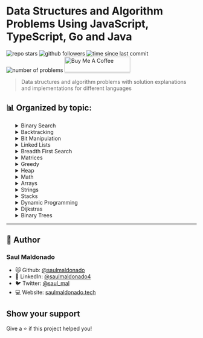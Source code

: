 # Data Structures and Algorithm Problems Using JavaScript, TypeScript, Go and Java

![repo stars](https://img.shields.io/github/stars/saulmaldonado/ds-and-algorithms?style=social)
![github followers](https://img.shields.io/github/followers/saulmaldonado?style=social)
![time since last commit](https://img.shields.io/github/last-commit/saulmaldonado/ds-and-algorithms)
![number of problems](https://img.shields.io/badge/no.%20of%20problems-78-blue)
<a href="https://www.buymeacoffee.com/saulmaldonado" target="_blank"><img src="https://www.buymeacoffee.com/assets/img/custom_images/orange_img.png" alt="Buy Me A Coffee" style="height: 41px !important;width: 174px !important;box-shadow: 0px 3px 2px 0px rgba(190, 190, 190, 0.5) !important;-webkit-box-shadow: 0px 3px 2px 0px rgba(190, 190, 190, 0.5) !important;" ></a>

> Data structures and algorithm problems with solution explanations and implementations for different languages

## 📊 Organized by topic:

<div>
  <ul>
    <details>
  <summary>Binary Search</summary>
    <ul>
      <li>
  <a href="binary-search/search-insert-position">
    Search Insert Position
  </a> - Easy
</li><li>
  <a href="binary-search/find-first-and-last-position-of-element-in-sorted-array">
    Find First And Last Position Of Element In Sorted Array
  </a> - Medium
</li><li>
  <a href="binary-search/median-of-two-sorted-arrays">
    Median Of Two Sorted Arrays
  </a> - Hard
</li>
    </ul>
</details><details>
  <summary>Backtracking</summary>
    <ul>
      <li>
  <a href="backtracking/combination-sum-ii">
    Combination Sum Ii
  </a> - Medium
</li><li>
  <a href="backtracking/permutations-ii">
    Permutations Ii
  </a> - Medium
</li><li>
  <a href="backtracking/combination-sum">
    Combination Sum
  </a> - Medium
</li><li>
  <a href="backtracking/sudoku-solver">
    Sudoku Solver
  </a> - Hard
</li><li>
  <a href="backtracking/permutations">
    Permutations
  </a> - Medium
</li>
    </ul>
</details><details>
  <summary>Bit Manipulation</summary>
    <ul>
      <li>
  <a href="bit-manipulation/concatenation-of-consecutive-binary-numbers">
    Concatenation Of Consecutive Binary Numbers
  </a> - Medium
</li><li>
  <a href="bit-manipulation/number-of-1-bits">
    Number Of 1 Bits
  </a> - Medium
</li><li>
  <a href="bit-manipulation/divide-two-integers">
    Divide Two Integers
  </a> - Medium
</li><li>
  <a href="bit-manipulation/single-number">
    Single Number
  </a> - Easy
</li>
    </ul>
</details><details>
  <summary>Linked Lists</summary>
    <ul>
      <li>
  <a href="linked-lists/merge-two-sorted-lists">
    Merge Two Sorted Lists
  </a> - Easy
</li><li>
  <a href="linked-lists/reverse-nodes-in-k-group">
    Reverse Nodes In K Group
  </a> - Hard
</li><li>
  <a href="linked-lists/merge-k-sorted-lists">
    Merge K Sorted Lists
  </a> - Hard
</li><li>
  <a href="linked-lists/simplify-path">
    Simplify Path
  </a> - Medium
</li><li>
  <a href="linked-lists/linked-list-cycle">
    Linked List Cycle
  </a> - Easy
</li><li>
  <a href="linked-lists/add-two-numbers">
    Add Two Numbers
  </a> - Medium
</li><li>
  <a href="linked-lists/lru-cache">
    Lru Cache
  </a> - Medium
</li>
    </ul>
</details><details>
  <summary>Breadth First Search</summary>
    <ul>
      <li>
  <a href="breadth-first-search/word-ladder">
    Word Ladder
  </a> - Hard
</li>
    </ul>
</details><details>
  <summary>Matrices</summary>
    <ul>
      <li>
  <a href="matrices/sort-the-matrix-diagonally">
    Sort The Matrix Diagonally
  </a> - Medium
</li><li>
  <a href="matrices/game-of-life">
    Game Of Life
  </a> - Medium
</li>
    </ul>
</details><details>
  <summary>Greedy</summary>
    <ul>
      <li>
  <a href="greedy/smallest-string-with-a-given-numeric-value">
    Smallest String With A Given Numeric Value
  </a> - Medium
</li><li>
  <a href="greedy/jump-game">
    Jump Game
  </a> - Medium
</li>
    </ul>
</details><details>
  <summary>Heap</summary>
    <ul>
      <li>
  <a href="heap/priority-queue">
    Priority Queue
  </a> - Medium
</li><li>
  <a href="heap/minimize-deviation-in-array">
    Minimize Deviation In Array
  </a> - Hard
</li>
    </ul>
</details><details>
  <summary>Math</summary>
    <ul>
      <li>
  <a href="math/reverse-integer">
    Reverse Integer
  </a> - Easy
</li><li>
  <a href="math/palindrome-number">
    Palindrome Number
  </a> - Easy
</li>
    </ul>
</details><details>
  <summary>Arrays</summary>
    <ul>
      <li>
  <a href="arrays/best-time-to-buy-and-sell-stock">
    Best Time To Buy And Sell Stock
  </a> - Easy
</li><li>
  <a href="arrays/search-in-rotated-array-ii">
    Search In Rotated Array Ii
  </a> - Medium
</li><li>
  <a href="arrays/merge-sorted-array">
    Merge Sorted Array
  </a> - Easy
</li><li>
  <a href="arrays/2sum">
    2sum
  </a> - Easy
</li><li>
  <a href="arrays/shortest-distance-to-a-character">
    Shortest Distance To A Character
  </a> - Easy
</li><li>
  <a href="arrays/search-in-rotated-array">
    Search In Rotated Array
  </a> - Medium
</li><li>
  <a href="arrays/remove-elements">
    Remove Elements
  </a> - Easy
</li><li>
  <a href="arrays/substring-with-concatenation-of-all-words">
    Substring With Concatenation Of All Words
  </a> - Hard
</li><li>
  <a href="arrays/boats-to-save-people">
    Boats To Save People
  </a> - Medium
</li><li>
  <a href="arrays/peeking-iterator">
    Peeking Iterator
  </a> - Medium
</li><li>
  <a href="arrays/check-if-all-1s-are-at-least-length-k-places-away">
    Check If All 1s Are At Least Length K Places Away
  </a> - Easy
</li><li>
  <a href="arrays/create-sorted-array-through-instructions">
    Create Sorted Array Through Instructions
  </a> - Hard
</li><li>
  <a href="arrays/3sum">
    3sum
  </a> - Medium
</li><li>
  <a href="arrays/sum-of-absolute-differences-in-a-sorted-array">
    Sum Of Absolute Differences In A Sorted Array
  </a> - Medium
</li><li>
  <a href="arrays/next-permutation">
    Next Permutation
  </a> - Medium
</li><li>
  <a href="arrays/first-missing-positive">
    First Missing Positive
  </a> - Hard
</li><li>
  <a href="arrays/best-time-to-buy-and-sell-stock-ii">
    Best Time To Buy And Sell Stock Ii
  </a> - Easy
</li><li>
  <a href="arrays/remove-duplicates-from-sorted-array">
    Remove Duplicates From Sorted Array
  </a> - Easy
</li><li>
  <a href="arrays/longest-consecutive-sequence">
    Longest Consecutive Sequence
  </a> - Hard
</li><li>
  <a href="arrays/max-number-of-k-sum-pairs">
    Max Number Of K Sum Pairs
  </a> - Medium
</li><li>
  <a href="arrays/minimum-operations-to-reduce-x-to-zero">
    Minimum Operations To Reduce X To Zero
  </a> - Medium
</li><li>
  <a href="arrays/kth-largest-element-in-an-array">
    Kth Largest Element In An Array
  </a> - Medium
</li><li>
  <a href="arrays/longest-harmonious-subsequence">
    Longest Harmonious Subsequence
  </a> - Easy
</li><li>
  <a href="arrays/average-waiting-time">
    Average Waiting Time
  </a> - Medium
</li><li>
  <a href="arrays/merge-intervals">
    Merge Intervals
  </a> - Medium
</li><li>
  <a href="arrays/kth-missing-positive-number">
    Kth Missing Positive Number
  </a> - easy
</li>
    </ul>
</details><details>
  <summary>Strings</summary>
    <ul>
      <li>
  <a href="strings/longest-palindromic-substring">
    Longest Palindromic Substring
  </a> - Medium
</li><li>
  <a href="strings/longest-substring-without-repeating-characters">
    Longest Substring Without Repeating Characters
  </a> - Medium
</li><li>
  <a href="strings/determine-if-two-strings-are-close">
    Determine If Two Strings Are Close
  </a> - Medium
</li><li>
  <a href="strings/string-to-integer">
    String To Integer
  </a> - Medium
</li><li>
  <a href="strings/longest-common-prefix">
    Longest Common Prefix
  </a> - Easy
</li><li>
  <a href="strings/longest-valid-parentheses">
    Longest Valid Parentheses
  </a> - Hard
</li><li>
  <a href="strings/wildcard-matching">
    Wildcard Matching
  </a> - Hard
</li><li>
  <a href="strings/letter-combinations-of-a-phone-number">
    Letter Combinations Of A Phone Number
  </a> - Medium
</li><li>
  <a href="strings/check-if-two-string-arrays-are-equivalent">
    Check If Two String Arrays Are Equivalent
  </a> - Easy
</li><li>
  <a href="strings/generate-parentheses">
    Generate Parentheses
  </a> - Medium
</li>
    </ul>
</details><details>
  <summary>Stacks</summary>
    <ul>
      <li>
  <a href="stacks/find-the-most-competitive-subsequence">
    Find The Most Competitive Subsequence
  </a> - Medium
</li><li>
  <a href="stacks/valid-parentheses">
    Valid Parentheses
  </a> - Easy
</li>
    </ul>
</details><details>
  <summary>Dynamic Programming</summary>
    <ul>
      <li>
  <a href="dynamic-programming/regular-expression-matching">
    Regular Expression Matching
  </a> - Hard
</li><li>
  <a href="dynamic-programming/unique-paths">
    Unique Paths
  </a> - Medium
</li><li>
  <a href="dynamic-programming/minimum-path-sum">
    Minimum Path Sum
  </a> - Medium
</li><li>
  <a href="dynamic-programming/trapping-rain-water">
    Trapping Rain Water
  </a> - Hard
</li><li>
  <a href="dynamic-programming/get-maximum-in-generated-array">
    Get Maximum In Generated Array
  </a> - Easy
</li><li>
  <a href="dynamic-programming/maximal-square">
    Maximal Square
  </a> - Medium
</li><li>
  <a href="dynamic-programming/cherry-pickup-ii">
    Cherry Pickup Ii
  </a> - Hard
</li>
    </ul>
</details><details>
  <summary>Dijkstras</summary>
    <ul>
      <li>
  <a href="dijkstras/path-with-minimum-effort">
    Path With Minimum Effort
  </a> - Medium
</li>
    </ul>
</details><details>
  <summary>Binary Trees</summary>
    <ul>
      <li>
  <a href="binary-trees/trim-a-binary-search-tree">
    Trim A Binary Search Tree
  </a> - Medium
</li><li>
  <a href="binary-trees/binary-tree-right-side-view">
    Binary Tree Right Side View
  </a> - Medium
</li><li>
  <a href="binary-trees/vertical-order-traversal-of-a-binary-tree">
    Vertical Order Traversal Of A Binary Tree
  </a> - Hard
</li><li>
  <a href="binary-trees/find-a-corresponding-node-of-a-binary-tree-in-a-clone-of-that-tree">
    Find A Corresponding Node Of A Binary Tree In A Clone Of That Tree
  </a> - Easy
</li>
    </ul>
</details>
  </ul>
</div>

---

## 👤 Author

### Saul Maldonado

- 🐱 Github: [@saulmaldonado](https://github.com/saulmaldonado)
- 🤝 LinkedIn: [@saulmaldonado4](https://www.linkedin.com/in/saulmaldonado4/)
- 🐦 Twitter: [@saul_mal](https://twitter.com/saul_mal)
- 💻 Website: [saulmaldonado.tech](https://saulmaldonado.tech/)

## Show your support

Give a ⭐️ if this project helped you!
